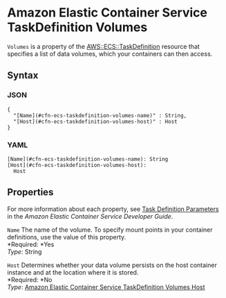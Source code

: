 # Amazon Elastic Container Service TaskDefinition Volumes<a name="aws-properties-ecs-taskdefinition-volumes"></a>

`Volumes` is a property of the [AWS::ECS::TaskDefinition](aws-resource-ecs-taskdefinition.md) resource that specifies a list of data volumes, which your containers can then access\.

## Syntax<a name="w3ab2c21c14d752b5"></a>

### JSON<a name="aws-properties-ecs-taskdefinition-volumes-syntax.json"></a>

```
{
  "[Name](#cfn-ecs-taskdefinition-volumes-name)" : String,
  "[Host](#cfn-ecs-taskdefinition-volumes-host)" : Host
}
```

### YAML<a name="aws-properties-ecs-taskdefinition-volumes-syntax.yaml"></a>

```
[Name](#cfn-ecs-taskdefinition-volumes-name): String
[Host](#cfn-ecs-taskdefinition-volumes-host):
  Host
```

## Properties<a name="w3ab2c21c14d752b7"></a>

For more information about each property, see [Task Definition Parameters](http://docs.aws.amazon.com/AmazonECS/latest/developerguide//task_definition_parameters.html) in the *Amazon Elastic Container Service Developer Guide*\.

`Name`  <a name="cfn-ecs-taskdefinition-volumes-name"></a>
The name of the volume\. To specify mount points in your container definitions, use the value of this property\.  
*Required: *Yes  
*Type*: String

`Host`  <a name="cfn-ecs-taskdefinition-volumes-host"></a>
Determines whether your data volume persists on the host container instance and at the location where it is stored\.  
*Required: *No  
*Type*: [Amazon Elastic Container Service TaskDefinition Volumes Host](aws-properties-ecs-taskdefinition-volumes-host.md)